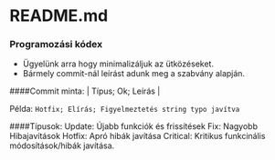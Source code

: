 # README.md
### Programozási kódex
- Ügyelünk arra hogy minimalizáljuk az ütközéseket.
- Bármely commit-nál leírást adunk meg a szabvány alapján.

####Commit minta: | Típus; Ok; Leírás |


Példa: 
`Hotfix; Elírás; Figyelmeztetés string typo javítva`

####Típusok:
Update: Újabb funkciók és frissítések
Fix: Nagyobb Hibajavítások
Hotfix: Apró hibák javítása
Critical: Kritikus funkcinális módosítások/hibák javítása.
